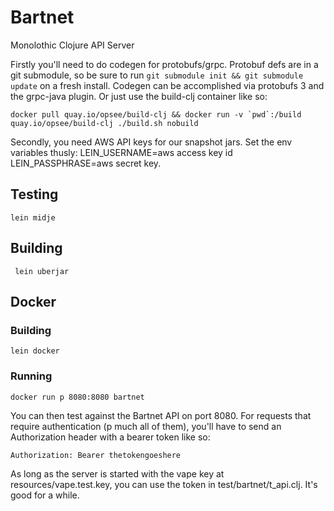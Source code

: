 # Bartnet

Monolothic Clojure API Server

Firstly you'll need to do codegen for protobufs/grpc. Protobuf defs are in a git submodule, so be sure to run `git submodule init && git submodule update` on a fresh install. Codegen can be accomplished via protobufs 3 and the grpc-java plugin.  Or just use the build-clj container like so:

```docker pull quay.io/opsee/build-clj && docker run -v `pwd`:/build quay.io/opsee/build-clj ./build.sh nobuild```

Secondly, you need AWS API keys for our snapshot jars.  Set the env variables thusly: LEIN_USERNAME=aws access key id LEIN_PASSPHRASE=aws secret key.

## Testing

```lein midje```

## Building

``` lein uberjar```

## Docker

### Building

```lein docker```

### Running

```docker run p 8080:8080 bartnet```

You can then test against the Bartnet API on port 8080. For requests that require authentication (p much all of them), you'll have to send an Authorization header with a bearer token like so:

```Authorization: Bearer thetokengoeshere```

As long as the server is started with the vape key at resources/vape.test.key, you can use the token in test/bartnet/t_api.clj. It's good for a while.
